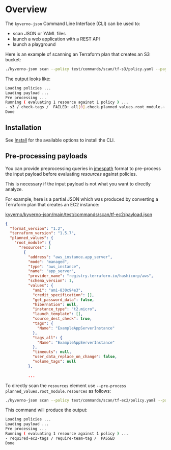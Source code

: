 # Overview

The `kyverno-json` Command Line Interface (CLI) can be used to:

* scan JSON or YAML files 
* launch a web application with a REST API
* launch a playground 

Here is an example of scanning an Terraform plan that creates an S3 bucket:

```sh
./kyverno-json scan --policy test/commands/scan/tf-s3/policy.yaml --payload test/commands/scan/tf-s3/payload.json
```

The output looks like:

```sh
Loading policies ...
Loading payload ...
Pre processing ...
Running ( evaluating 1 resource against 1 policy ) ...
- s3 / check-tags /  FAILED: all[0].check.planned_values.root_module.~.resources[0].values.(keys(tags_all)).(contains(@, 'Team')): Invalid value: false: Expected value: true
Done
```

## Installation

See [Install](../install.md) for the available options to install the CLI.

## Pre-processing payloads

You can provide preprocessing queries in [jmespath](https://jmespath.site) format to pre-process the input payload before evaluating *resources* against policies.

This is necessary if the input payload is not what you want to directly analyze.

For example, here is a partial JSON which was produced by converting a Terraform plan that creates an EC2 instance:

[kyverno/kyverno-json/main/test/commands/scan/tf-ec2/payload.json](https://github.com/kyverno/kyverno-json/blob/main/test/commands/scan/tf-ec2/payload.json)

```json
{
  "format_version": "1.2",
  "terraform_version": "1.5.7",
  "planned_values": {
    "root_module": {
      "resources": [
        {
          "address": "aws_instance.app_server",
          "mode": "managed",
          "type": "aws_instance",
          "name": "app_server",
          "provider_name": "registry.terraform.io/hashicorp/aws",
          "schema_version": 1,
          "values": {
            "ami": "ami-830c94e3",
            "credit_specification": [],
            "get_password_data": false,
            "hibernation": null,
            "instance_type": "t2.micro",
            "launch_template": [],
            "source_dest_check": true,
            "tags": {
              "Name": "ExampleAppServerInstance"
            },
            "tags_all": {
              "Name": "ExampleAppServerInstance"
            },
            "timeouts": null,
            "user_data_replace_on_change": false,
            "volume_tags": null
          },
   
          ...

```

To directly scan the `resources` element use `--pre-process planned_values.root_module.resources` as follows:

```sh
./kyverno-json scan --policy test/commands/scan/tf-ec2/policy.yaml --payload test/commands/scan/tf-ec2/payload.json --pre-process planned_values.root_module.resources
```

This command will produce the output:

```sh
Loading policies ...
Loading payload ...
Pre processing ...
Running ( evaluating 1 resource against 1 policy ) ...
- required-ec2-tags / require-team-tag /  PASSED
Done
```
